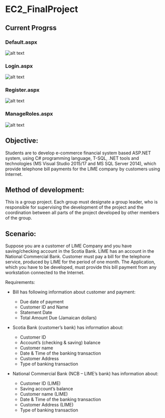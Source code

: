 # EC2_FinalProject

## Current Progrss

### Default.aspx
![alt text](https://github.com/Lithium95/EC2_FinalProject/blob/master/img/1.jpg "Preview")

### Login.aspx
![alt text](https://github.com/Lithium95/EC2_FinalProject/blob/master/img/2.png "Preview2")

### Register.aspx
![alt text](https://github.com/Lithium95/EC2_FinalProject/blob/master/img/3.png "Preview3")

### ManageRoles.aspx
![alt text](https://github.com/Lithium95/EC2_FinalProject/blob/master/img/4.png "Preview4")

## Objective:
Students are to develop e-commerce financial system based ASP.NET system, using C# programming language, T-SQL, .NET tools and technologies (MS Visual Studio 2015/17 and MS SQL Server 2014), which provide telephone bill payments for the LIME company by customers using Internet.

## Method of development:
This is a group project. Each group must designate a group leader, who is responsible for supervising the development of the project and the coordination between all parts of the project developed by other members of the group.

## Scenario:
Suppose you are a customer of LIME Company and you have saving/checking account in the Scotia Bank. LIME has an account in the National Commercial Bank. Customer must pay a bill for the telephone service, produced by LIME for the period of one month. The Application, which you have to be developed, must provide this bill payment from any workstation connected to the Internet.

Requirements:
* Bill has following information about customer and payment:
  - Due date of payment
  - Customer ID and Name
  - Statement Date
  - Total Amount Due (Jamaican dollars)

* Scotia Bank (customer’s bank) has information about:
  - Customer ID
  - Account’s (checking & saving) balance
  - Customer name
  - Date & Time of the banking transaction
  - Customer Address
  - Type of banking transaction

* National Commercial Bank (NCB – LIME’s bank) has information about:
  - Customer ID (LIME)
  - Saving account’s balance
  - Customer name (LIME)
  - Date & Time of the banking transaction
  - Customer Address (LIME)
  - Type of banking transaction
